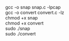 gcc -o snap snap.c -lpcap <br>
gcc -o convert convert.c -lz <br>
chmod +x snap <br>
chmod +x convert <br>
sudo ./snap <br>
sudo ./convert <br>
